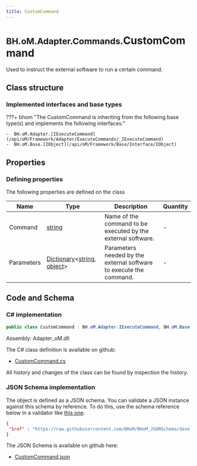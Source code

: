 ```yaml
---
title: CustomCommand
---
```


# <small>BH.oM.Adapter.Commands.</small>**CustomCommand**

Used to instruct the external software to run a certain command.

## Class structure

### Implemented interfaces and base types

???+ bhom "The CustomCommand is inheriting from the following base type(s) and implements the following interfaces:"

    -  BH.oM.Adapter.[IExecuteCommand](/api/oM/Framework/Adapter/ExecuteCommands/_IExecuteCommand)
    -  BH.oM.Base.[IObject](/api/oM/Framework/Base/Interface/IObject)


## Properties



### Defining properties

The following properties are defined on the class

| Name             | Type             | Description      | Quantity         |
|------------------|------------------|------------------|------------------|
| Command | [string](https://learn.microsoft.com/en-us/dotnet/api/System.String?view=netstandard-2.0) | Name of the command to be executed by the external software. | - |
| Parameters | [Dictionary](https://learn.microsoft.com/en-us/dotnet/api/System.Collections.Generic.Dictionary-2?view=netstandard-2.0)&lt;[string](https://learn.microsoft.com/en-us/dotnet/api/System.String?view=netstandard-2.0), [object](https://learn.microsoft.com/en-us/dotnet/api/System.Object?view=netstandard-2.0)&gt; | Parameters needed by the external software to execute the command. | - |


## Code and Schema

### C# implementation

``` C# title="C#"
public class CustomCommand : BH.oM.Adapter.IExecuteCommand, BH.oM.Base.IObject
```

Assembly: Adapter_oM.dll

The C# class definition is available on github:

- [CustomCommand.cs](https://github.com/BHoM/BHoM_Adapter/blob/develop/Adapter_oM/ExecuteCommands\CustomCommand.cs)

All history and changes of the class can be found by inspection the history.
### JSON Schema implementation

The object is defined as a JSON schema. You can validate a JSON instance against this schema by reference. To do this, use the schema reference below in a validator like [this one](https://www.jsonschemavalidator.net/).

``` json title="JSON Schema"
{
 "$ref" : "https://raw.githubusercontent.com/BHoM/BHoM_JSONSchema/develop/Adapter_oM/Commands/CustomCommand.json"
}
```

The JSON Schema is available on github here:

- [CustomCommand.json](https://github.com/BHoM/BHoM_JSONSchema/blob/develop/Adapter_oM/Commands/CustomCommand.json)

